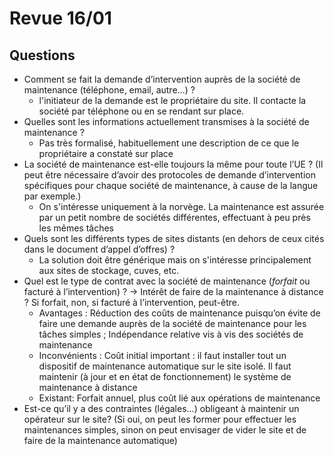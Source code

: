 Revue 16/01
==

Questions
-----
- Comment se fait la demande d’intervention auprès de la société de maintenance  (téléphone, email, autre...) ?
	* l'initiateur de la demande est le propriétaire du site. Il contacte la société par téléphone ou en se rendant sur place.
- Quelles sont les informations actuellement transmises à la société de maintenance ?
	* Pas très formalisé, habituellement une description de ce que le propriétaire a constaté sur place
- La société de maintenance est-elle toujours la même pour toute l’UE ? (Il peut être nécessaire d’avoir des protocoles de demande d’intervention spécifiques pour chaque société de maintenance, à cause de la langue par exemple.)
	* On s'intéresse uniquement à la norvège. La maintenance est assurée par un petit nombre de sociétés différentes, effectuant à peu près les mêmes tâches
- Quels sont les différents types de sites distants (en dehors de ceux cités dans le document d’appel d’offres) ?
	* La solution doit être générique mais on s'intéresse principalement aux sites de stockage, cuves, etc.
- Quel est le type de contrat avec la société de maintenance (*forfait* ou facturé à l’intervention) ? &rarr; Intérêt de faire de la maintenance à distance ? Si forfait, non, si facturé à l’intervention, peut-être.
    * Avantages : Réduction des coûts de maintenance puisqu’on évite de faire une demande auprès de la société de maintenance pour les tâches simples ; Indépendance relative vis à vis des sociétés de maintenance
    * Inconvénients : Coût initial important : il faut installer tout un dispositif de maintenance automatique sur le site isolé. Il faut maintenir (à jour et en état de fonctionnement) le système de maintenance à distance
    * Existant: Forfait annuel, plus coût lié aux opérations de maintenance
- Est-ce qu’il y a des contraintes (légales...) obligeant à maintenir un opérateur sur le site? (Si oui, on peut les former pour effectuer les maintenances simples, sinon on peut envisager de vider le site et de faire de la maintenance automatique)
